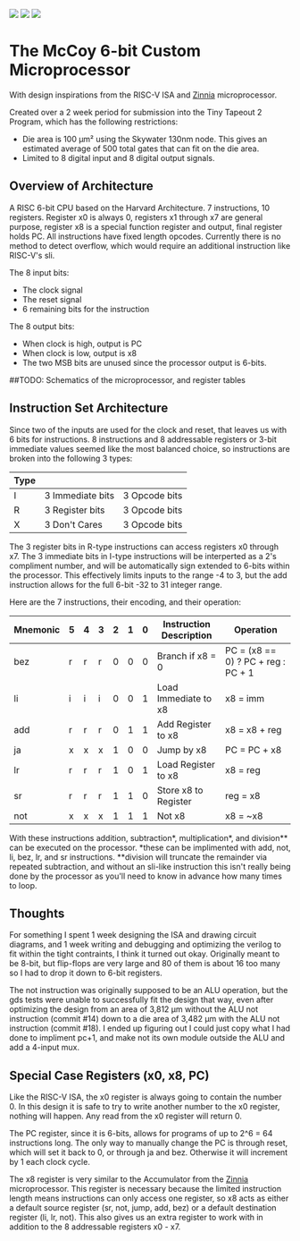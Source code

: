 ![](../../workflows/gds/badge.svg) ![](../../workflows/docs/badge.svg) ![](../../workflows/test/badge.svg)

# The McCoy 6-bit Custom Microprocessor 

With design inspirations from the RISC-V ISA and [Zinnia](https://github.com/cpldcpu/tinytapeout_mcpu5) microprocessor.

Created over a 2 week period for submission into the Tiny Tapeout 2 Program, which has the following restrictions:

 - Die area is 100 µm² using the Skywater 130nm node. This gives an estimated average of 500 total gates that can fit on the die area.
 - Limited to 8 digital input and 8 digital output signals.

## Overview of Architecture

A RISC 6-bit CPU based on the Harvard Architecture. 7 instructions, 10 registers. Register x0 is always 0, registers x1 through x7 are general purpose, register x8 is a special function register and output, final register holds PC. All instructions have fixed length opcodes. Currently there is no method to detect overflow, which would require an additional instruction like RISC-V's sli. 

The 8 input bits:
 - The clock signal
 - The reset signal
 - 6 remaining bits for the instruction

The 8 output bits:
 - When clock is high, output is PC
 - When clock is low, output is x8
 - The two MSB bits are unused since the processor output is 6-bits.

##TODO: Schematics of the microprocessor, and register tables

## Instruction Set Architecture

Since two of the inputs are used for the clock and reset, that leaves us with 6 bits for instructions. 8 instructions and 8 addressable registers or 3-bit immediate values seemed like the most balanced choice, so instructions are broken into the following 3 types:

| Type |  |  |
|---|---|---|
| I | 3 Immediate bits | 3 Opcode bits |
| R | 3 Register bits | 3 Opcode bits |
| X | 3 Don't Cares | 3 Opcode bits |

The 3 register bits in R-type instructions can access registers x0 through x7.
The 3 immediate bits in I-type instructions will be interperted as a 2's compliment number, and will be automatically sign extended to 6-bits within the processor. This effectively limits inputs to the range -4 to 3, but the add instruction allows for the full 6-bit -32 to 31 integer range.

Here are the 7 instructions, their encoding, and their operation:

| Mnemonic | 5 | 4 | 3 | 2 | 1 | 0 | Instruction Description | Operation |
| ---      |---|---|---|---|---|---|---|---|
| bez | r | r | r | 0 | 0 | 0 | Branch if x8 = 0 | PC = (x8 == 0) ? PC + reg : PC + 1 |
| li | i | i | i | 0 | 0 | 1 | Load Immediate to x8 | x8 = imm |
| add | r | r | r | 0 | 1 | 1 | Add Register to x8 | x8 = x8 + reg |
| ja | x | x | x | 1 | 0 | 0 | Jump by x8 | PC = PC + x8 |
| lr | r | r | r | 1 | 0 | 1 | Load Register to x8 | x8 = reg |
| sr | r | r | r | 1 | 1 | 0 | Store x8 to Register | reg = x8 |
| not | x | x | x | 1 | 1 | 1 | Not x8 | x8 = ~x8 |

With these instructions addition, subtraction*, multiplication*, and division** can be executed on the processor. 
*these can be implimented with add, not, li, bez, lr, and sr instructions.
**division will truncate the remainder via repeated subtraction, and without an sli-like instruction this isn't really being done by the processor as you'll need to know in advance how many times to loop.

## Thoughts 

For something I spent 1 week designing the ISA and drawing circuit diagrams, and 1 week writing and debugging and optimizing the verilog to fit within the tight contraints, I think it turned out okay. Originally meant to be 8-bit, but flip-flops are very large and 80 of them is about 16 too many so I had to drop it down to 6-bit registers.

The not instruction was originally supposed to be an ALU operation, but the gds tests were unable to successfully fit the design that way, even after optimizing the design from an area of 3,812 µm without the ALU not instruction (commit #14) down to a die area of 3,482 µm with the ALU not instruction (commit #18). I ended up figuring out I could just copy what I had done to impliment pc+1, and make not its own module outside the ALU and add a 4-input mux.

## Special Case Registers (x0, x8, PC)

Like the RISC-V ISA, the x0 register is always going to contain the number 0. In this design it is safe to try to write another number to the x0 register, nothing will happen. Any read from the x0 register will return 0.

The PC register, since it is 6-bits, allows for programs of up to 2^6 = 64 instructions long. The only way to manually change the PC is through reset, which will set it back to 0, or through ja and bez. Otherwise it will increment by 1 each clock cycle.

The x8 register is very similar to the Accumulator from the [Zinnia](https://github.com/cpldcpu/tinytapeout_mcpu5) microprocessor. This register is necessary because the limited instruction length means instructions can only access one register, so x8 acts as either a default source register (sr, not, jump, add, bez) or a default destination register (li, lr, not). This also gives us an extra register to work with in addition to the 8 addressable registers x0 - x7. 


